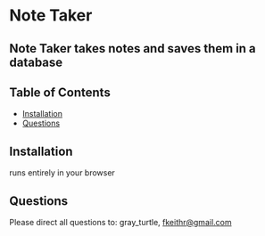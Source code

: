 
  # Note Taker

  ## Note Taker takes notes and saves them in a database

  ## Table of Contents
  * [Installation](#installation)
  * [Questions](#questions)
  
  ## Installation
  runs entirely in your browser

  ## Questions
  Please direct all questions to:
  gray_turtle,
  fkeithr@gmail.com

